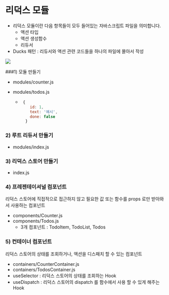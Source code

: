 # 리덕스 모듈

* 리덕스 모듈이란 다음 항목들이 모두 들어있는 자바스크립트 파일을 의미합니다.
  - 액션 타입
  - 액션 생성함수
  - 리듀서
* Ducks 패턴 : 리듀서와 액션 관련 코드들을 하나의 파일에 몰아서 작성

![](C:\Users\haeri\Desktop\development\TIL\React\images\redux.png)

###1) 모듈 만들기

* modules/counter.js

* modules/todos.js

  * ```javascript
     {
        id: 1,
        text: '예시',
        done: false
      } 
    ```

### 2) 루트 리듀서 만들기

* modules/index.js

### 3) 리덕스 스토어 만들기

* index.js

### 4) 프레젠테이셔널 컴포넌트

리덕스 스토어에 직접적으로 접근하지 않고 필요한 값 또는 함수를 props 로만 받아와서 사용하는 컴포넌트

* components/Counter.js
* components/Todos.js
  * 3개 컴포넌트 : TodoItem, TodoList, Todos

### 5) 컨테이너 컴포넌트

리덕스 스토어의 상태를 조회하거나, 액션을 디스패치 할 수 있는 컴포넌트

* containers/CounterContainer.js
* containers/TodosContainer.js 
* useSelector : 리덕스 스토어의 상태를 조회하는 Hook
* useDispatch : 리덕스 스토어의 dispatch 를 함수에서 사용 할 수 있게 해주는 Hook
